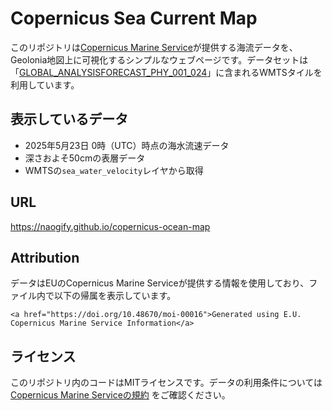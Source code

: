 # Copernicus Sea Current Map

このリポジトリは[Copernicus Marine Service](https://data.marine.copernicus.eu/)が提供する海流データを、Geolonia地図上に可視化するシンプルなウェブページです。データセットは「[GLOBAL_ANALYSISFORECAST_PHY_001_024](https://data.marine.copernicus.eu/product/GLOBAL_ANALYSISFORECAST_PHY_001_024/description)」に含まれるWMTSタイルを利用しています。

## 表示しているデータ
- 2025年5月23日 0時（UTC）時点の海水流速データ
- 深さおよそ50cmの表層データ
- WMTSの`sea_water_velocity`レイヤから取得

## URL

https://naogify.github.io/copernicus-ocean-map

## Attribution
データはEUのCopernicus Marine Serviceが提供する情報を使用しており、ファイル内で以下の帰属を表示しています。

```
<a href="https://doi.org/10.48670/moi-00016">Generated using E.U. Copernicus Marine Service Information</a>
```

## ライセンス
このリポジトリ内のコードはMITライセンスです。データの利用条件については [Copernicus Marine Serviceの規約](https://marine.copernicus.eu/user-corner/service-commitments-and-licence) をご確認ください。
